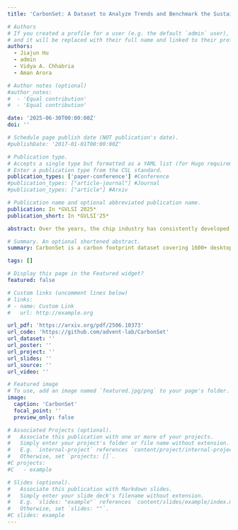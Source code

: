 ```yaml
---
title: 'CarbonSet: A Dataset to Analyze Trends and Benchmark the Sustainability of CPUs and GPUs'

# Authors
# If you created a profile for a user (e.g. the default `admin` user), write the username (folder name) here
# and it will be replaced with their full name and linked to their profile.
authors:
  - Jiajun Hu
  - admin
  - Vidya A. Chhabria
  - Aman Arora

# Author notes (optional)
#author_notes:
#  - 'Equal contribution'
#  - 'Equal contribution'

date: '2025-06-30T00:00:00Z'
doi: ''

# Schedule page publish date (NOT publication's date).
#publishDate: '2017-01-01T00:00:00Z'

# Publication type.
# Accepts a single type but formatted as a YAML list (for Hugo requirements).
# Enter a publication type from the CSL standard.
publication_types: ['paper-conference'] #Conference
#publication_types: ["article-journal"] #Journal 
#publication_types: ["article"] #Arxiv

# Publication name and optional abbreviated publication name.
publication: In *GVLSI 2025*
publication_short: In *GVLSI'25*

abstract: Over the years, the chip industry has consistently developed high-performance processors to address the increasing demands across diverse applications. However, the rapid expansion of chip production has significantly increased carbon emissions, raising critical concerns about environmental sustainability. While researchers have previously modeled the carbon footprint (CFP) at both system and processor levels, a holistic analysis of sustainability trends encompassing the entire chip lifecycle remains lacking. This paper presents CarbonSet, a comprehensive dataset integrating sustainability and performance metrics for CPUs and GPUs over the past decade. CarbonSet aims to benchmark and assess the design of next-generation processors. Leveraging this dataset, we conducted detailed analysis of flagship processors' sustainability trends over the last decade. This paper further highlights that modern processors are not yet sustainably designed, with total carbon emissions increasing more than 50 in the past three years due to the surging demand driven by the AI boom. Power efficiency remains a significant concern, while advanced process nodes pose new challenges requiring to effectively amortize the dramatically increased manufacturing carbon emissions.

# Summary. An optional shortened abstract.
summary: CarbonSet is a carbon footprint dataset covering 1600+ desktop and datacenter CPUs and GPUs. It includes design, performance, and sustainability metrics like area, TDP, ECFP, and OCFP. It also provides composite indicators (e.g., performance per CFP, ECFPA) for tradeoff analysis.

tags: []

# Display this page in the Featured widget?
featured: false

# Custom links (uncomment lines below)
# links:
# - name: Custom Link
#   url: http://example.org

url_pdf: 'https://arxiv.org/pdf/2506.10373'
url_code: 'https://github.com/advent-lab/CarbonSet'
url_dataset: ''
url_poster: ''
url_project: ''
url_slides: ''
url_source: ''
url_video: ''

# Featured image
# To use, add an image named `featured.jpg/png` to your page's folder.
image:
  caption: 'CarbonSet'
  focal_point: ''
  preview_only: false

# Associated Projects (optional).
#   Associate this publication with one or more of your projects.
#   Simply enter your project's folder or file name without extension.
#   E.g. `internal-project` references `content/project/internal-project/index.md`.
#   Otherwise, set `projects: []`.
#C projects:
#C   - example

# Slides (optional).
#   Associate this publication with Markdown slides.
#   Simply enter your slide deck's filename without extension.
#   E.g. `slides: "example"` references `content/slides/example/index.md`.
#   Otherwise, set `slides: ""`.
#C slides: example
---
```

